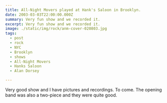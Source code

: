 ```yaml
---
title: All-Night Movers played at Hank's Saloon in Brooklyn.
date: 2003-03-03T22:00:00.000Z
summary: Very fun show and we recorded it.
excerpt: Very fun show and we recorded it.
image: ./static/img/rock/anm-cover-020803.jpg
tags:
  - post
  - rock
  - NYC
  - Brooklyn
  - shows
  - All-Night Movers
  - Hanks Saloon
  - Alan Dorsey

---
```


Very good show and I have pictures and recordings. To come. The opening band was also a two-piece and they were quite good.
